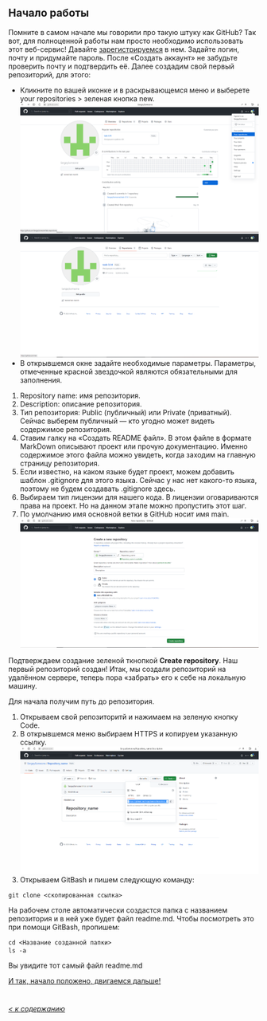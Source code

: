 ## Начало работы

Помните в самом начале мы говорили про такую штуку как GitHub? Так вот, для полноценной работы нам просто необходимо использовать этот веб-сервис! Давайте [зарегистрируемся](https://github.com/) в нем.
Задайте логин, почту и придумайте пароль. После «Создать аккаунт» не забудьте проверить почту и подтвердить её.
Далее создадим свой первый репозиторий, для этого:
* Кликните по вашей иконке и в раскрывающемся меню и выберете your repositories > зеленая кнопка new.
![](/assets/My_repos.png)
![](/assets/New_repos.png)
* В открывшемся окне задайте необходимые параметры. Параметры, отмеченные красной звездочкой являются обязательными для заполнения. 

1. Repository name: имя репозитория.
2. Description: описание репозитория.
3. Тип репозитория: Public (публичный) или Private (приватный). Сейчас выберем публичный — кто угодно может видеть содержимое репозитория.
4. Ставим галку на «Создать README файл». В этом файле в формате MarkDown описывают проект или прочую документацию. Именно содержимое этого файла можно увидеть, когда заходим на главную страницу репозитория.
5. Если известно, на каком языке будет проект, можем добавить шаблон .gitignore для этого языка. Сейчас у нас нет какого-то языка, поэтому не будем создавать .gitignore здесь.
6. Выбираем тип лицензии для нашего кода. В лицензии оговариваются права на проект. Но на данном этапе можно пропустить этот шаг.
7. По умолчанию имя основной ветки в GitHub носит имя main.
![](/assets/Fill_options_repos.png)

Подтверждаем создание зеленой ткнопкой **Create repository**.
Наш первый репозиторий создан!
Итак, мы создали репозиторий на удалённом сервере, теперь пора «забрать» его к себе на локальную машину.

Для начала получим путь до репозитория.
1. Открываем свой репозиторитй и нажимаем на зеленую кнопку Code.
2. В открывшемся меню выбираем HTTPS и копируем указанную ссылку.
![](/assets/HTTPS_repos.png)
3. Открываем GitBash и пишем следующую команду:
```bash=
git clone <скопированная ссылка>
```
На рабочем столе автоматически создастся папка с названием репозитория и в ней уже будет файл readme.md.
Чтобы посмотреть это при помощи GitBash, пропишем:
```bash=
cd <Название созданной папки>
ls -a
```
Вы увидите тот самый файл readme.md

[И так, начало положено, двигаемся дальше!](./commit.md)
#
*[< к содержанию](/readme.md)*
